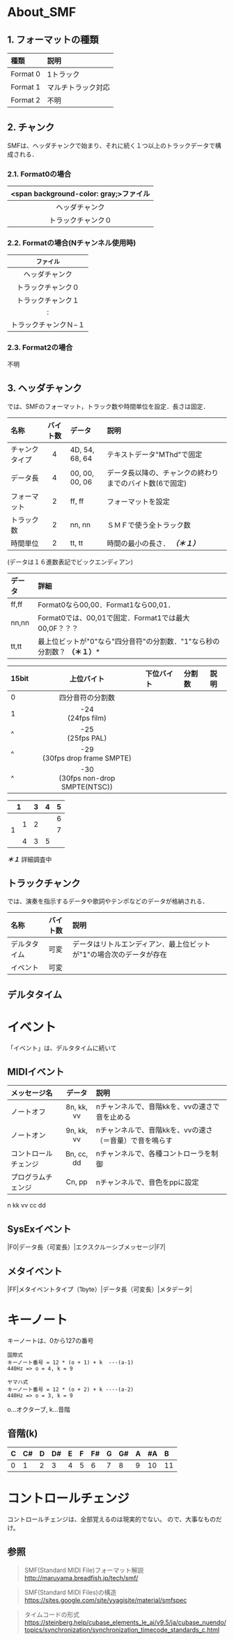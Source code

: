 # About_SMF

## 1. フォーマットの種類
|種類|説明|
|:-|:-|
|Format 0|1トラック|
|Format 1|マルチトラック対応|
|Format 2|不明|

## 2. チャンク
SMFは、ヘッダチャンクで始まり、それに続く１つ以上のトラックデータで構成される．

### 2.1. Format0の場合
|<span background-color: gray;>ファイル</span>|
|:-:|
|ヘッダチャンク|
|トラックチャンク０|

### 2.2. Formatの場合(Nチャンネル使用時)
|<code style="color : name_color">ファイル</code>|
|:-:|
|ヘッダチャンク|
|トラックチャンク０|
|トラックチャンク１|
|:|
|トラックチャンクＮ−１|

### 2.3. Format2の場合
不明

## 3. ヘッダチャンク
では、SMFのフォーマット，トラック数や時間単位を設定．長さは固定．

|名称|バイト数|データ|説明|
|:--|:--:|:----------------|:--|
|チャンクタイプ|4|4D, 54, 68, 64|テキストデータ"MThd"で固定|
|データ長|4|00, 00, 00, 06|データ長以降の、チャンクの終わりまでのバイト数(6で固定)|
|フォーマット|2|ff, ff|フォーマットを設定|
|トラック数|2|nn, nn|ＳＭＦで使う全トラック数|
|時間単位|2|tt, tt|時間の最小の長さ． ***（＊１）***|

(データは１６進数表記でビックエンディアン)

|データ|詳細|
|:--|:--|
|ff,ff|Format0なら00,00．Format1なら00,01．
|nn,nn|Format0では、00,01で固定．Format1では最大00,0F？？？
|tt,tt|最上位ビットが"0"なら"四分音符"の分割数．"1"なら秒の分割数？ **（＊１）***

|15bit|上位バイト|下位バイト|分割数|説明|
|:-|:-:|:-|:-|:-|
|0|四分音符の分割数||
|1|-24<br>(24fps film)|
|^|-25<br>(25fps PAL)|
|^|-29<br>(30fps drop frame SMPTE)|
|^|-30<br>(30fps non-drop SMPTE(NTSC))|

<table>
  <thead>
    <tr>
      <th colspan="2">1</th>
      <th>3</th>
      <th>4</th>
      <th>5</th>
    </tr>
  </thead>
  <tbody>
    <tr>
      <td rowspan="3">1</td>
      <td rowspan="2">1</td>
      <td rowspan="2" colspan="2">2</td>
      <td>6</td>
    </tr>
    <tr>
      <td>7</td>
    </tr>
    <tr>
      <td>4</td>
      <td>3</td>
      <td colspan="2">5</td>
    </tr>
  </tbody>
</table>

***＊１*** 詳細調査中

## トラックチャンク
では、演奏を指示するデータや歌詞やテンポなどのデータが格納される．

|名称|バイト数|説明|
|:--|:----:|:--|
|デルタタイム|可変| データはリトルエンディアン．最上位ビットが"1"の場合次のデータが存在 |
|イベント|可変|  |

## デルタタイム

# イベント
「イベント」は、デルタタイムに続いて

## MIDIイベント
|メッセージ名|データ|説明|
|:--|:--:|:--|
|ノートオフ|8n, kk, vv|nチャンネルで、音階kkを、vvの速さで音を止める|
|ノートオン|9n, kk, vv|nチャンネルで、音階kkを、vvの速さ（＝音量）で音を鳴らす|
|コントロールチェンジ|Bn, cc, dd|nチャンネルで、各種コントローラを制御|
|プログラムチェンジ|Cn, pp|nチャンネルで、音色をppに設定|

n
kk
vv
cc
dd

## SysExイベント

|F0|データ長（可変長）|エクスクルーシブメッセージ|F7|

## メタイベント

|FF|メタイベントタイプ（1byte）|データ長（可変長）|メタデータ|


# キーノート
キーノートは、0から127の番号

    国際式
    キーノート番号 = 12 * (o + 1) + k  ---(a-1)
    440Hz => o = 4, k = 9

    ヤマハ式
    キーノート番号 = 12 * (o + 2) + k ----(a-2)
    440Hz => o = 3, k = 9

o...オクターブ,  k...音階

## 音階(k)
|C|C#|D|D#|E|F|F#|G|G#|A|#A|B|
|:--|:--|:--|:--|:--|:--|:--|:--|:--|:--|:--|:--|
|0|1|2|3|4|5|6|7|8|9|10|11|

# コントロールチェンジ
コントロールチェンジは、全部覚えるのは現実的でない。
ので、大事なものだけ。

## 参照
> SMF(Standard MIDI File)フォーマット解説
> http://maruyama.breadfish.jp/tech/smf/

> SMF(Standard MIDI Files)の構造
> https://sites.google.com/site/yyagisite/material/smfspec

> タイムコードの形式
> https://steinberg.help/cubase_elements_le_ai/v9.5/ja/cubase_nuendo/topics/synchronization/synchronization_timecode_standards_c.html

